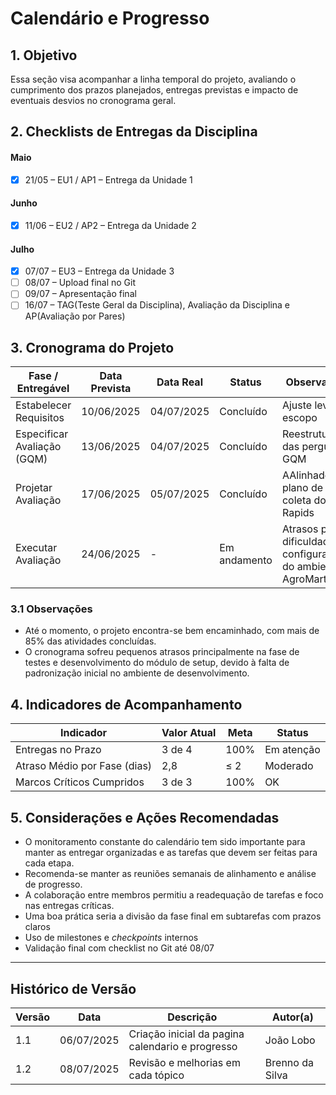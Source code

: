 # Calendário e Progresso

## 1. Objetivo

Essa seção visa acompanhar a linha temporal do projeto, avaliando o cumprimento dos prazos planejados, entregas previstas e impacto de eventuais desvios no cronograma geral.

## 2. Checklists de Entregas da Disciplina

#### Maio
- [x] 21/05 – EU1 / AP1 – Entrega da Unidade 1

#### Junho
- [x] 11/06 – EU2 / AP2 – Entrega da Unidade 2

#### Julho
- [x] 07/07 – EU3 – Entrega da Unidade 3  
- [ ] 08/07 – Upload final no Git  
- [ ] 09/07 – Apresentação final  
- [ ] 16/07 – TAG(Teste Geral da Disciplina), Avaliação da Disciplina e AP(Avaliação por Pares)  

## 3. Cronograma do Projeto

| Fase / Entregável             | Data Prevista | Data Real    | Status       | Observações                              |
|------------------------------|---------------|--------------|--------------|------------------------------------------|
| Estabelecer Requisitos       | 10/06/2025    | 04/07/2025   |  Concluído  | Ajuste leve no escopo                    |
| Especificar Avaliação (GQM)  | 13/06/2025    | 04/07/2025   |  Concluído  | Reestruturação das perguntas GQM               |
| Projetar Avaliação           | 17/06/2025    | 05/07/2025   |  Concluído  | AAlinhado com plano de coleta do Q-Rapids       |
| Executar Avaliação           | 24/06/2025    | -            |  Em andamento | Atrasos por dificuldades na configuração do ambiente AgroMart      |

### 3.1 Observações

- Até o momento, o projeto encontra-se bem encaminhado, com mais de 85% das atividades concluídas.
- O cronograma sofreu pequenos atrasos principalmente na fase de testes e desenvolvimento do módulo de setup, devido à falta de padronização inicial no ambiente de desenvolvimento.

## 4. Indicadores de Acompanhamento

| Indicador                        | Valor Atual | Meta         | Status       |
|----------------------------------|-------------|--------------|--------------|
| Entregas no Prazo                | 3 de 4      | 100%         |  Em atenção |
| Atraso Médio por Fase (dias)     | 2,8         | ≤ 2          |  Moderado   |
| Marcos Críticos Cumpridos        | 3 de 3      | 100%         |  OK         |

## 5. Considerações e Ações Recomendadas


- O monitoramento constante do calendário tem sido importante para manter as entregar organizadas e as tarefas que devem ser feitas para cada etapa.
- Recomenda-se manter as reuniões semanais de alinhamento e análise de progresso.
- A colaboração entre membros permitiu a readequação de tarefas e foco nas entregas críticas.
- Uma boa prática seria a divisão da fase final em subtarefas com prazos claros
- Uso de milestones e _checkpoints_ internos
- Validação final com checklist no Git até 08/07

---

## Histórico de Versão

| Versão | Data       | Descrição                             | Autor(a) |
|--------|------------|----------------------------------------|----------|
| 1.1    | 06/07/2025 | Criação inicial da pagina calendario e progresso     | João Lobo |
| 1.2    | 08/07/2025 | Revisão e melhorias em cada tópico    | Brenno da Silva |
